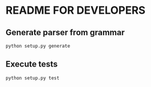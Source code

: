# README FOR DEVELOPERS

## Generate parser from grammar

`python setup.py generate`

## Execute tests

`python setup.py test`

